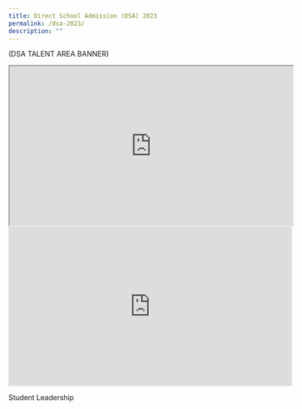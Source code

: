 ```yaml
---
title: Direct School Admission (DSA) 2023
permalink: /dsa-2023/
description: ""
---
```


(DSA TALENT AREA BANNER)

<iframe width="560" height="315" src="https://www.youtube.com/embed/VDS5KNyGbaI"></iframe>


<iframe width="560" height="315" src="https://www.youtube.com/embed/VDS5KNyGbaI" title="YouTube video player" frameborder="0" allow="accelerometer; autoplay; clipboard-write; encrypted-media; gyroscope; picture-in-picture; web-share" allowfullscreen></iframe>

Student Leadership